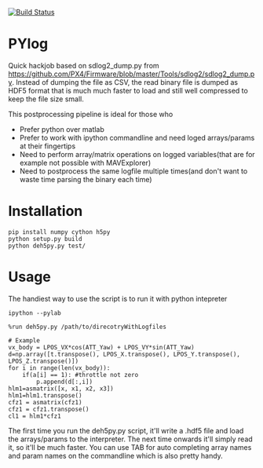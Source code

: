 [![Build Status](https://semaphoreci.com/api/v1/devbharat/pylog/branches/master/badge.svg)](https://semaphoreci.com/devbharat/pylog)

PYlog
===============

Quick hackjob based on sdlog2_dump.py from https://github.com/PX4/Firmware/blob/master/Tools/sdlog2/sdlog2_dump.py. 
Instead of dumping the file as CSV, the read binary file is dumped as HDF5 format that is much much faster to load and still well compressed to keep the file size small.

This postprocessing pipeline is ideal for those who

 - Prefer python over matlab
 - Prefer to work with ipython commandline and need loged arrays/params at their fingertips
 - Need to perform array/matrix operations on logged variables(that are for example not possible with MAVExplorer)
 - Need to postprocess the same logfile multiple times(and don't want to waste time parsing the binary each time)
 
Installation
==============

    pip install numpy cython h5py
    python setup.py build
    python deh5py.py test/


Usage
==============

The handiest way to use the script is to run it with python intepreter


    ipython --pylab

    %run deh5py.py /path/to/direcotryWithLogfiles

    # Example
    vx_body = LPOS_VX*cos(ATT_Yaw) + LPOS_VY*sin(ATT_Yaw)
    d=np.array([t.transpose(), LPOS_X.transpose(), LPOS_Y.transpose(), LPOS_Z.transpose()])
    for i in range(len(vx_body)):
        if(a[i] == 1): #throttle not zero
            p.append(d[:,i])
    hlm1=asmatrix([x, x1, x2, x3])
    hlm1=hlm1.transpose()
    cfz1 = asmatrix(cfz1)
    cfz1 = cfz1.transpose()
    cl1 = hlm1*cfz1


The first time you run the deh5py.py script, it'll write a .hdf5 file and load the arrays/params to the interpreter. The next time onwards it'll simply read it, so it'll be much faster. You can use TAB for auto  completing array names and param names on the commandline which is also pretty handy.
